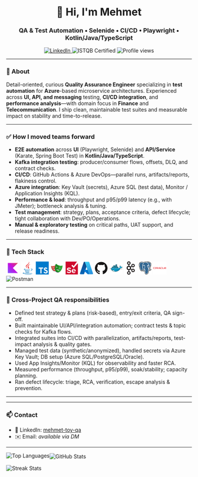<!-- Profile: Mehmet Toy | QA & Test Automation -->
<h1 align="center">👋 Hi, I'm Mehmet</h1>
<h3 align="center">QA & Test Automation • Selenide • CI/CD • Playwright • Kotlin/Java/TypeScript</h3>

<p align="center">
  <a href="https://www.linkedin.com/in/mehmet-toy-qa/" target="_blank">
    <img src="https://img.shields.io/badge/LinkedIn-Profile-blue?logo=linkedin" alt="LinkedIn">
  </a>
  <img src="https://img.shields.io/badge/ISTQB-Certified-success" alt="ISTQB Certified">
  <img src="https://komarev.com/ghpvc/?username=MehmettyQA&label=Profile%20views&color=0e75b6&style=flat" alt="Profile views" />
</p>

---

### 🚀 About
Detail-oriented, curious **Quality Assurance Engineer** specializing in **test automation** for **Azure**-based microservice architectures. Experienced across **UI, API, and messaging** testing, **CI/CD integration**, and **performance analysis**—with domain focus in **Finance** and **Telecommunication**. I ship clean, maintainable test suites and measurable impact on stability and time-to-release.

---

### ✅ How I moved teams forward
- **E2E automation** across **UI** (Playwright, Selenide) and **API/Service** (Karate, Spring Boot Test) in **Kotlin/Java/TypeScript**.
- **Kafka integration testing**: producer/consumer flows, offsets, DLQ, and contract checks.
- **CI/CD**: GitHub Actions & Azure DevOps—parallel runs, artifacts/reports, flakiness control.
- **Azure integration**: Key Vault (secrets), Azure SQL (test data), Monitor / Application Insights (KQL).
- **Performance & load**: throughput and p95/p99 latency (e.g., with JMeter); bottleneck analysis & tuning.
- **Test management**: strategy, plans, acceptance criteria, defect lifecycle; tight collaboration with Dev/PO/Operations.
- **Manual & exploratory testing** on critical paths, UAT support, and release readiness.

---

### 🧰 Tech Stack 
<p>
  <!-- Languages -->
  <img src="https://raw.githubusercontent.com/devicons/devicon/master/icons/kotlin/kotlin-original.svg" alt="Kotlin" width="36" height="36"/>
  <img src="https://raw.githubusercontent.com/devicons/devicon/master/icons/java/java-original.svg" alt="Java" width="36" height="36"/>
  <img src="https://raw.githubusercontent.com/devicons/devicon/master/icons/typescript/typescript-original.svg" alt="TypeScript" width="36" height="36"/>
  <!-- Test frameworks -->
  <img src="https://raw.githubusercontent.com/devicons/devicon/master/icons/playwright/playwright-original.svg" alt="Playwright" width="36" height="36"/>
  <img src="https://raw.githubusercontent.com/devicons/devicon/master/icons/selenium/selenium-original.svg" alt="Selenium/Selenide" width="36" height="36"/>
  <!-- Cloud / DevOps -->
  <img src="https://raw.githubusercontent.com/devicons/devicon/master/icons/azure/azure-original.svg" alt="Azure" width="36" height="36"/>
  <img src="https://raw.githubusercontent.com/devicons/devicon/master/icons/github/github-original.svg" alt="GitHub Actions" width="36" height="36"/>
  <img src="https://raw.githubusercontent.com/devicons/devicon/master/icons/docker/docker-original.svg" alt="Docker" width="36" height="36"/>
  <!-- Messaging / DB -->
  <img src="https://raw.githubusercontent.com/devicons/devicon/master/icons/apachekafka/apachekafka-original.svg" alt="Kafka" width="36" height="36"/>
  <img src="https://raw.githubusercontent.com/devicons/devicon/master/icons/postgresql/postgresql-original.svg" alt="PostgreSQL" width="36" height="36"/>
  <img src="https://raw.githubusercontent.com/devicons/devicon/master/icons/oracle/oracle-original.svg" alt="Oracle" width="36" height="36"/>
  <!-- Tools -->
  <img src="https://www.vectorlogo.zone/logos/getpostman/getpostman-icon.svg" alt="Postman" width="36" height="36"/>
</p>

---

### 🧪 Cross-Project QA responsibilities
- Defined test strategy & plans (risk-based), entry/exit criteria, QA sign-off.
- Built maintainable UI/API/integration automation; contract tests & topic checks for Kafka flows.
- Integrated suites into CI/CD with parallelization, artifacts/reports, test-impact analysis & quality gates.
- Managed test data (synthetic/anonymized), handled secrets via Azure Key Vault; DB setup (Azure SQL/PostgreSQL/Oracle).
- Used App Insights/Monitor (KQL) for observability and faster RCA.
- Measured performance (throughput, p95/p99), soak/stability; capacity planning.
- Ran defect lifecycle: triage, RCA, verification, escape analysis & prevention.

---

---

### 📫 Contact
- 💼 LinkedIn: <a href="https://www.linkedin.com/in/mehmet-toy-qa/" target="_blank">mehmet-toy-qa</a>  
- ✉️ Email: *available via DM*

---

<!-- Optional stats -->
<p>
  <img align="left" src="https://github-readme-stats.vercel.app/api/top-langs?username=MehmettyQA&show_icons=true&layout=compact" alt="Top Languages" />
</p>

<p>
  <img align="center" src="https://github-readme-stats.vercel.app/api?username=MehmettyQA&show_icons=true" alt="GitHub Stats" />
</p>

<p>
  <img align="center" src="https://github-readme-streak-stats.herokuapp.com/?user=MehmettyQA" alt="Streak Stats" />
</p>
